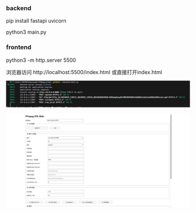 ### backend

pip install fastapi uvicorn

python3 main.py

### frontend

python3 -m http.server 5500

浏览器访问 http://localhost:5500/index.html 或直接打开index.html

![alt text](image.png)

![alt text](image-2.png)
